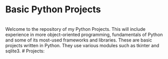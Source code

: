 # Basic Python Projects
<br>
 Welcome to the repository of my Python Projects. This will include experience in more object-oriented programming, fundamentals of Python and some of its most-used frameworks and libraries.
These are basic projects written in Python. They use various modules such as tkinter and sqlite3.
# Projects:
